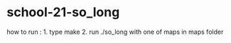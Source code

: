 # school-21-so_long

how to run : 1. type make
             2. run ./so_long with one of maps in maps folder
